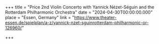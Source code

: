 +++
title = "Price 2nd Violin Concerto with Yannick Nézet-Séguin and the Rotterdam Philharmonic Orchestra"
date = "2024-04-30T00:00:00.000"
place = "Essen, Germany"
link = "https://www.theater-essen.de/spielplan/a-z/yannick-nzet-sguinrotterdam-philharmonic-or-126960/"

+++

